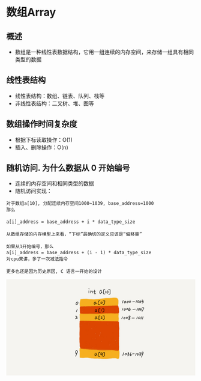 # 数组Array

## 概述
+ 数组是一种线性表数据结构，它用一组连续的内存空间，来存储一组具有相同类型的数据

## 线性表结构
+ 线性表结构：数组、链表、队列、栈等
+ 非线性表结构：二叉树、堆、图等

## 数组操作时间复杂度
+ 根据下标读取操作：O(1)
+ 插入、删除操作：O(n)

## 随机访问. 为什么数据从 0 开始编号
+ 连续的内存空间和相同类型的数据
+ 随机访问实现：
```
对于数组a[10], 分配连续内存空间1000~1039, base_address=1000
那么

a[i]_address = base_address + i * data_type_size

从数组存储的内存模型上来看，“下标”最确切的定义应该是“偏移量”

如果从1开始编号，那么
a[i]_address = base_address + (i - 1) * data_type_size
对cpu来讲，多了一次减法指令

更多也还是因为历史原因, C 语言一开始的设计
```
![随机访问](img/array_access.jpg)

